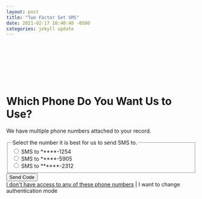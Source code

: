 ```yaml
---
layout: post
title: "Two Factor Set SMS"
date: 2021-02-17 10:40:48 -0500
categories: jekyll update
---
```


<div class="bg_acc flex justify_center texture_dust m-b_5">
<div class="b_n3 bg_primary br_3 br_circle br_solid br_white-9 flex_none m-b_n5 m-t_5 m-x_auto p_3 shadow_overlap-light c_white " style="width:100px;height:100px;align-content: center;justify-content: center;display: grid;">
<i class="fas fa-mobile-alt font_8 c_white"></i>
</div>
</div>
<div class="m_auto max-w_30 p-y_5">
<div class="reading-reading-typography">
<h1>Which Phone Do You Want Us to Use?</h1>
<p>We have multiple phone numbers attached to your record.</p>
<fieldset class="question font_ui br_none">
    <legend
            class="label-holder flex font-size_up font_medium p-y_2">
        <!----> <span class="flex_shrink">Select the number it is best for us to send SMS to.
        </span>
        <!----> <span
              class="required-holder flex_shrink font_n5"><i
               class="fas fa-asterisk c_warning vertical-align_top"></i></span>
    </legend>
    <div class="input-holder flex self_end">
        <div class="flex_auto flex_column">
            <div class="flex flex_auto m-b_3 m-t_2"><input name="uniqueRadio" id="radio_0" type="radio" required="required" class="flex_none font_3 lh_0 self_center" value="1">
                <label for="radio_0" class="block flex_auto m-b_0 p-l_3 text_left w_100">
                    SMS to *****-1254
                </label>
            </div>
            <div class="flex flex_auto m-b_3 m-t_2"><input name="uniqueRadio" id="radio_1" type="radio" required="required" class="flex_none font_3 lh_0 self_center" value="1">
                <label for="radio_1" class="block flex_auto m-b_0 p-l_3 text_left w_100">
                    SMS to *****-5905
                </label>
            </div>
            <div class="flex flex_auto m-b_3 m-t_2"><input name="uniqueRadio" id="radio_2" type="radio" required="required" class="flex_none font_3 lh_0 self_center" value="1">
                <label for="radio_2" class="block flex_auto m-b_0 p-l_3 text_left w_100">
                    SMS to ******-2312
                </label>
            </div>
        </div>
    </div>
    <div class="font-size_down">
    </div>
</fieldset>
<div class="text_center m-b_4">
    <button class="ease_out transition_1 f:outline_none text_center br_none inline-block w_auto font_medium p-y_3 lh_2 p-x_4 font_1 font_2:md  c_white h:c_white h:bg_primary-n2 br_primary-n3 bg_primary shadow_overlap-light br_radius" label="Log In"><span class="flex block justify_center">
        <i class="fas fa-mobile-alt p-r_3 lh_2"></i>
        <span>Send Code</span></span></button>
</div>
</div>
</div>
<div class="br-t_1 br_solid br_black-3 bg_black-1 text_center p_3 m-t_auto shadow_n1"><a href="" class="link c_primary">I don't have access to any of these phone numbers</a> | <a class="link c_primary-n1">I want to change authentication mode</a></div>




